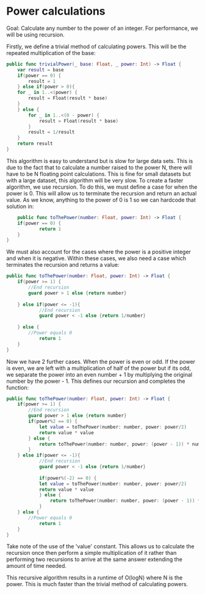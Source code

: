 #  Power calculations

Goal: Calculate any number to the power of an integer.
For performance, we will be using recursion.

Firstly, we define a trivial method of calculating powers. This will be the repeated multiplication of the base:

```swift
public func trivialPower(_ base: Float, _ power: Int) -> Float {
    var result = base
    if(power == 0) {
        result = 1
    } else if(power > 0){
    for _ in 1..<(power) {
        result = Float(result * base)
    }
    } else {
        for _ in 1..<(0 - power) {
            result = Float(result * base)
        }
        result = 1/result
    }
    return result
}
```

This algorithm is easy to understand but is slow for large data sets. This is due to the fact that to calculate a number raised to the power N, there will have to be N floating point calculations. This is fine for small datasets but with a large dataset, this algorithm will be very slow. To create a faster algorithm, we use recursion. To do this, we must define a case for when the power is 0. This will allow us to terminate the recursion and return an actual value. As we know, anything to the power of 0 is 1 so we can hardcode that solution in:


```swift
    public func toThePower(number: Float, power: Int) -> Float {
    if(power == 0) {
            return 1
    }
}
```

We must also account for the cases where the power is a positive integer and when it is negative. Within these cases, we also need a case which terminates the recursion and returns a value:

```swift
public func toThePower(number: Float, power: Int) -> Float {
    if(power >= 1) {
        //End recursion
        guard power > 1 else {return number}
        
    } else if(power <= -1){
            //End recursion
            guard power < -1 else {return 1/number}
            
    } else {
        //Power equals 0
            return 1
    }
}
```

Now we have 2 further cases. When the power is even or odd. If the power is even, we are left with a multiplication of half of the power but if its odd, we separate the power into an even number + 1 by multiplying the original number by the power - 1. This defines our recursion and completes the function:

```swift
public func toThePower(number: Float, power: Int) -> Float {
    if(power >= 1) {
        //End recursion
        guard power > 1 else {return number}
        if(power%2 == 0) {
            let value = toThePower(number: number, power: power/2)
            return value * value
        } else {
            return toThePower(number: number, power: (power - 1)) * number
        }
    } else if(power <= -1){
            //End recursion
            guard power < -1 else {return 1/number}
            
            if(power%(-2) == 0) {
            let value = toThePower(number: number, power: power/2)
            return value * value
            } else {
                return toThePower(number: number, power: (power - 1)) * number
            }
    } else {
        //Power equals 0
            return 1
    }
}
```
Take note of the use of the 'value' constant. This allows us to calculate the recursion once then perform a simple multiplication of it rather than performing two recursions to arrive at the same answer extending the amount of time needed.

This recursive algorithm results in a runtime of O(logN) where N is the power. This is much faster than the trivial method of calculating powers.
